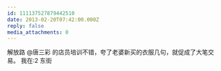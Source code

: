 ```yaml
---
id: 111137527879442510
date: 2013-02-20T07:42:00.000Z
reply: false
media_attachments: 0
---
```


解放路 @唐三彩 的店员培训不错，夸了老婆新买的衣服几句，就促成了大笔交易。 我在:2 东街 ​​​​

